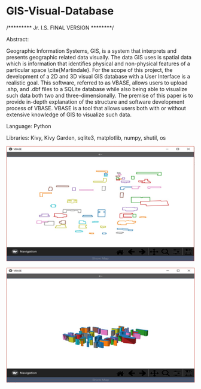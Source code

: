 # GIS-Visual-Database
/********* Jr. I.S. FINAL VERSION ********/


Abstract:

Geographic Information Systems, GIS, is a system that interprets and presents geographic related data visually. The data GIS uses is spatial data which is information that identifies physical and non-physical features of a particular space \cite{Martindale}. For the scope of this project, the development of a 2D and 3D visual GIS database with a User Interface is a realistic goal. This software, referred to as VBASE, allows users to upload .shp, and .dbf files to a SQLite database while also being able to visualize such data both two and three-dimensionally. The premise of this paper is to provide in-depth explanation of the structure and software development process of VBASE. VBASE is a tool that allows users both with or without extensive knowledge of GIS to visualize such data.


Language: Python

Libraries: Kivy, Kivy Garden, sqlite3, matplotlib, numpy, shutil, os


![alt text](https://github.com/bbrownrichardson/GIS-Visual-Database/blob/master/Screenshots/VisualScreen%202D.jpg "Shapefile visualized in 2D")


![alt text](https://github.com/bbrownrichardson/GIS-Visual-Database/blob/master/Screenshots/VisualScreen%203D.jpg "Shapefile visualized in 3D")


